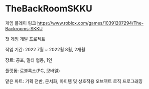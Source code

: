 # TheBackRoomSKKU

게임 플레이 링크
https://www.roblox.com/games/10391207294/The-Backrooms-SKKU

첫 게임 개발 프로젝트

작업 기간: 2022 7월 ~ 2022월 8월, 2개월

장르: 공포, 멀티 협동, 1인

플랫폼: 로블록스(PC, 모바일)


맡은 파트: 기획 전반, 문서화, 아이템 및 상호작용 오브젝트 로직 프로그래밍 
